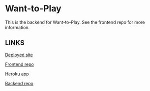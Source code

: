 # Want-to-Play
This is the backend for Want-to-Play. See the frontend repo for more information.

## LINKS
[Deployed site](http://want-to-play.surge.sh/)

[Frontend repo](https://github.com/TalusRocks/want-to-play-fe)

[Heroku app](https://want-to-play.herokuapp.com/games)

[Backend repo](https://github.com/TalusRocks/want-to-play)
